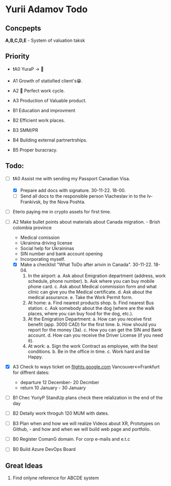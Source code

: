 # Yurii Adamov Todo


## Concpepts

**A,B,C,D,E** - System of valuation taksk 


## Priority

- ❗A0 YuraP -> 🍁
-  A1 Growth of statisfied client's😁.
-  A2 🔁 Perfect work cycle.
-  A3 Production of Valuable product.

- B1 Education and improvment
- B2 Efficient work places.
- B3 SMM/PR
- B4 Building external partnertrships.
- B5 Proper buracracy.

## Todo:

- [ ] ❗A0 Assist me with sending my Passport Canadian Visa.
	-[x] Prepare add docs with signature. 30-11-22. 18-00.
	-[ ] Send all docs to the responsible person Viacheslav in to the Iv-Frankivsk, by the Nova Poshta.
- [ ] Eterio paying me in crypto assets for first time.
- [ ] A2 Make bullet points about materials about Canada migration.
    	- Brish colombia province
	- Medical comission
	- Ukrainina driving license
	- Social help for Ukraininas
	- SIN number and bank account opening
	- Incorporating myself.
	- [x] Make a checklist "What ToDo after arivin in Canada". 30-11-22. 18-04.
		1.	In the airport:
			a.	Ask about Emigration department (address, work schedule, phone number).
			b.	Ask where you can buy mobile phone card.
			c.	Ask about Medical commission form and what clinic can give you the Medical certificate.
			d.	Ask about the medical assurance.
			e.	Take the Work Permit form.
		2.	At home:
			a.	Find nearest products shop.
			b.	Find nearest Bus station.
			c.	Ask somebody about the dog (where are the walk places, where you can buy food for the dog, etc.).
		3.	At the Emigration Department:
			a.	How can you receive first benefit (app. 3000 CAD) for the first time.
			b.	How should you report for the money (3a).
			c.	How you can get the SIN and Bank account.
			d.	How can you receive the Driver License (if you need it).
		4.	At work:
			a.	Sign the work Contract as employee, with the best conditions.
			b.	Be in the office in time.
			c.	Work hard and be Happy.
  
- [x] A3 Check to ways ticket on [flights.google.com](https://flights.google.com) Vancouver<->Frankfurt for diffrent dates:
	- departure 12 December- 20 Decmber
	- return 10 January - 30 January



- [ ] B1 Chec YuriyP StandUp plans check there relalization in the end of the day
- [ ] B2 Detaily work throguh 120 MUM with dates.
- [ ] B3 Plan when and how we will realize Videos about XR, Prototypes on Github,
    	- and how and when we will build web page and portfolio.

- [ ] B0 Register ComanG domain. For corp e-mails and e.t.c
- [ ] B0 Build Azure DevOps Board





## Great Ideas

1. Find onlyne reference for ABCDE system
